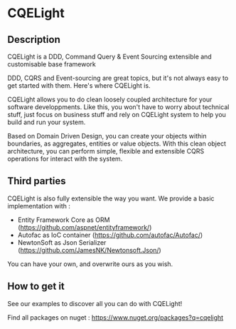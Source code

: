 # CQELight

## Description 
CQELight is a DDD, Command Query & Event Sourcing extensible and customisable base framework

DDD, CQRS and Event-sourcing are great topics, but it's not always easy to get started with them. Here's where CQELight is.

CQELight allows you to do clean loosely coupled architecture for your software developpments. Like this, you won't have to worry about technical stuff, just focus on business stuff and rely on CQELight system to help you build and run your system.

Based on Domain Driven Design, you can create your objects within boundaries, as aggregates, entities or value objects.
With this clean object architecture, you can perform simple, flexible and extensible CQRS operations for interact with the system.

## Third parties
CQELight is also fully extensible the way you want. We provide a basic implementation with :

 - Entity Framework Core as ORM (https://github.com/aspnet/entityframework/)
 - Autofac as IoC container (https://github.com/autofac/Autofac/)
 - NewtonSoft as Json Serializer (https://github.com/JamesNK/Newtonsoft.Json/)
 
 You can have your own, and overwrite ours as you wish.

## How to get it

See our examples to discover all you can do with CQELight!

Find all packages on nuget : https://www.nuget.org/packages?q=cqelight
